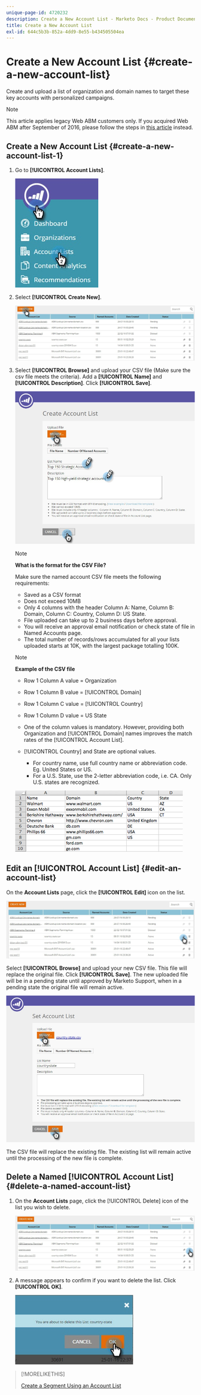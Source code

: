 ```yaml
---
unique-page-id: 4720232
description: Create a New Account List - Marketo Docs - Product Documentation
title: Create a New Account List
exl-id: 644c5b3b-852a-4dd9-8e55-b434505504ea
---
```

# Create a New Account List {#create-a-new-account-list}

Create and upload a list of organization and domain names to target these key accounts with personalized campaigns.

>[!NOTE]
>
>This article applies legacy Web ABM customers only. If you acquired Web ABM after September of 2016, please follow the steps in [this article](https://docs.marketo.com/display/DOCS/Account+Lists#AccountLists-CreateaNewAccountList) instead.

## Create a New Account List {#create-a-new-account-list-1}

1. Go to **[!UICONTROL Account Lists]**.

   ![](assets/dropdown-account-lists-hand.jpg)

1. Select **[!UICONTROL Create New]**.

   ![](assets/create-new-account-list-hand.jpg)

1. Select **[!UICONTROL Browse]** and upload your CSV file (Make sure the csv file meets the criteria). Add a **[!UICONTROL Name]** and **[!UICONTROL Description]**. Click **[!UICONTROL Save]**.

   ![](assets/create-account-list-hands.jpg)

   >[!NOTE]
   >
   >**What is the format for the CSV File?**
   >
   >Make sure the named account CSV file meets the following requirements:
   >
   >* Saved as a CSV format
   >* Does not exceed 10MB
   >* Only 4 columns with the header Column A: Name, Column B: Domain, Column C: Country, Column D: US State.  
   >* File uploaded can take up to 2 business days before approval.
   >* You will receive an approval email notification or check state of file in Named Accounts page.
   >* The total number of records/rows accumulated for all your lists uploaded starts at 10K, with the largest package totalling 100K.

   >[!NOTE]
   >
   >**Example of the CSV file**
   >
   >* Row 1 Column A value = Organization
   >* Row 1 Column B value = [!UICONTROL Domain]
   >* Row 1 Column C value = [!UICONTROL Country]
   >* Row 1 Column D value = US State
   >* One of the column values is mandatory. However, providing both Organization and [!UICONTROL Domain] names improves the match rates of the [!UICONTROL Account List].
   >* [!UICONTROL Country] and State are optional values.
   >
   >   * For country name, use full country name or abbreviation code. Eg. United States or US.
   >   * For a U.S. State, use the 2-letter abbreviation code, i.e. CA. Only U.S. states are recognized.
   >
   >![](assets/image2015-2-25-12-3a19-3a10.png)

## Edit an [!UICONTROL Account List] {#edit-an-account-list}

On the **Account Lists** page, click the **[!UICONTROL Edit]** icon on the list.

![](assets/create-new-account-list-edit.jpg)

Select **[!UICONTROL Browse]** and upload your new CSV file. This file will replace the original file. Click **[!UICONTROL Save]**. The new uploaded file will be in a pending state until approved by Marketo Support, when in a pending state the original file will remain active.

![](assets/set-account-list-edit-hands.jpg)

The CSV file will replace the existing file. The existing list will remain active until the processing of the new file is complete.

## Delete a Named [!UICONTROL Account List] {#delete-a-named-account-list}

1. On the **Account Lists** page, click the [!UICONTROL Delete] icon of the list you wish to delete.

   ![](assets/create-new-account-list-delete.jpg)

1. A message appears to confirm if you want to delete the list. Click **[!UICONTROL OK]**.

   ![](assets/delete-notification-hand.jpg)

>[!MORELIKETHIS]
>
>[Create a Segment Using an Account List](/help/marketo/product-docs/web-personalization/account-based-web-marketing/create-a-segment-using-an-account-list.md)
